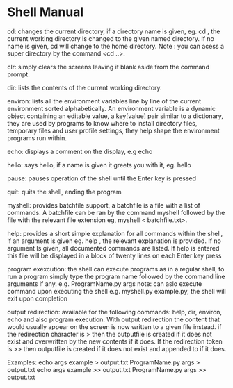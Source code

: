 # Shell Manual

cd: 
changes the current directory, if a directory name is given, eg. cd  <directory>, the current 
working directory Is changed to the given named directory. If no name is given, cd will change 
to the home directory. Note : you can acess a super directory by the command <cd ..>.

clr:
simply clears the screens leaving it blank aside from the command prompt.

dir:
lists the contents of the current working directory.

environ:
lists all the environment variables line by line of the current environment sorted 
alphabetically.
An environment variable is a dynamic object containing an editable value, a key[value] pair
similar to a dictionary, they are used by programs to know where to install directory files, 
temporary files and user profile settings, they help shape the environment programs run within.

echo:
displays a comment on the display, e.g echo <example>

hello:
says hello, if a name is given it greets you with it, eg. hello <Donal>

pause:
pauses operation of the shell until the Enter key is pressed

quit:
quits the shell, ending the program

myshell:
provides batchfile support, a batchfile is a file with a list of commands. A batchfile can be 
ran by the command myshell followed by the file with the relevant file extension eg, myshell <
batchfile.txt>.

help:
provides a short simple explanation for all commands within the shell, if an argument is given
 eg. help <topic>, the relevant explanation is provided. If no argument Is given, all 
 documented commands are listed.
If help <more> is entered this file will be displayed in a block of twenty lines on each Enter 
key press

program exexcution:
the shell can execute programs as in a regular shell, to run a program simply type the program 
name followed by the command line arguments if any.
e.g. ProgramName.py args
note: can aslo execute command upon executing the shell e.g. myshell.py example.py, the shell
will exit upon completion

output redirection:
available for the following commands: help, dir, environ, echo and also program execution.
With output redirection the content that would usually appear on the screen is now written to 
a given file instead.
if the redirection character is > then the outputfile is created if it does not exist and 
overwritten by the new contents if it does. 
If the redirection token is >> then outputfile is created if it does not exist and appended to 
if it does.

Examples:
		echo args example > output.txt
		ProgramName.py  args > output.txt
		echo args example >> output.txt
		ProgramName.py args >> output.txt
